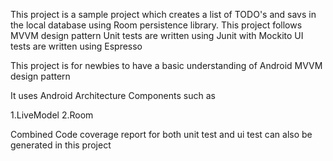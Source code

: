 This project is a sample project which creates a list of TODO's and savs in the local database using Room persistence library.
This project follows MVVM design pattern
Unit tests are written using Junit with Mockito
UI tests are written using Espresso

This project is for newbies to have a basic understanding of Android MVVM design pattern

It uses Android Architecture Components such as

1.LiveModel
2.Room

Combined Code coverage report for both unit test and ui test can also be generated in this project
